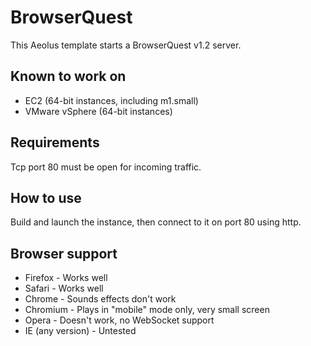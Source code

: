 BrowserQuest
============

This Aeolus template starts a BrowserQuest v1.2 server.


Known to work on
----------------

* EC2 (64-bit instances, including m1.small)
* VMware vSphere (64-bit instances)


Requirements
------------

Tcp port 80 must be open for incoming traffic.


How to use
----------

Build and launch the instance, then connect to it on port 80 using http.


Browser support
---------------

* Firefox - Works well
* Safari - Works well
* Chrome - Sounds effects don't work
* Chromium - Plays in "mobile" mode only, very small screen
* Opera - Doesn't work, no WebSocket support
* IE (any version) - Untested

